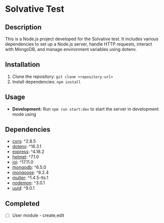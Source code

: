 # Solvative Test

## Description
This is a Node.js project developed for the Solvative test. It includes various dependencies to set up a Node.js server, handle HTTP requests, interact with MongoDB, and manage environment variables using dotenv.

## Installation
1. Clone the repository: `git clone <repository-url>`
2. Install dependencies: `npm install`

## Usage
- **Development:** Run `npm run start:dev` to start the server in development mode using 

## Dependencies
- [cors](https://www.npmjs.com/package/cors): ^2.8.5
- [dotenv](https://www.npmjs.com/package/dotenv): ^16.3.1
- [express](https://www.npmjs.com/package/express): ^4.18.2
- [helmet](https://www.npmjs.com/package/helmet): ^7.1.0
- [joi](https://www.npmjs.com/package/joi): ^17.11.0
- [mongodb](https://www.npmjs.com/package/mongodb): ^6.5.0
- [mongoose](https://www.npmjs.com/package/mongoose): ^8.2.4
- [multer](https://www.npmjs.com/package/multer): ^1.4.5-lts.1
- [nodemon](https://www.npmjs.com/package/nodemon): ^3.0.1
- [uuid](https://www.npmjs.com/package/uuid): ^9.0.1

## Completed
- [ ] User module - create,edit


